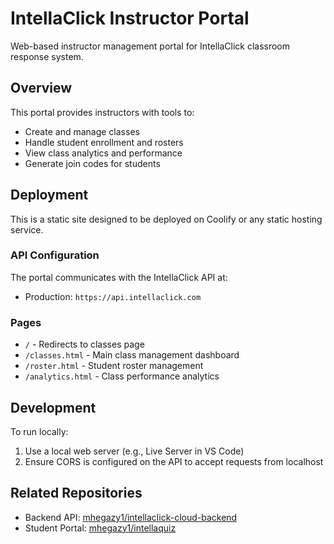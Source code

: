 # IntellaClick Instructor Portal

Web-based instructor management portal for IntellaClick classroom response system.

## Overview

This portal provides instructors with tools to:
- Create and manage classes
- Handle student enrollment and rosters
- View class analytics and performance
- Generate join codes for students

## Deployment

This is a static site designed to be deployed on Coolify or any static hosting service.

### API Configuration

The portal communicates with the IntellaClick API at:
- Production: `https://api.intellaclick.com`

### Pages

- `/` - Redirects to classes page
- `/classes.html` - Main class management dashboard
- `/roster.html` - Student roster management
- `/analytics.html` - Class performance analytics

## Development

To run locally:
1. Use a local web server (e.g., Live Server in VS Code)
2. Ensure CORS is configured on the API to accept requests from localhost

## Related Repositories

- Backend API: [mhegazy1/intellaclick-cloud-backend](https://github.com/mhegazy1/intellaclick-cloud-backend)
- Student Portal: [mhegazy1/intellaquiz](https://github.com/mhegazy1/intellaquiz) 
 
